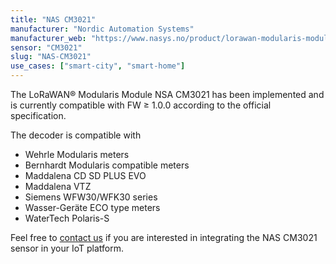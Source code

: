 ```yaml
---
title: "NAS CM3021"
manufacturer: "Nordic Automation Systems"
manufacturer_web: "https://www.nasys.no/product/lorawan-modularis-module-cm3021/"
sensor: "CM3021"
slug: "NAS-CM3021"
use_cases: ["smart-city", "smart-home"]
---
```


The LoRaWAN® Modularis Module NSA CM3021 has been implemented and is currently compatible with 
FW ≥ 1.0.0 according to the official specification.

The decoder is compatible with

- Wehrle Modularis meters
- Bernhardt Modularis compatible meters
- Maddalena CD SD PLUS EVO
- Maddalena VTZ
- Siemens WFW30/WFK30 series
- Wasser-Geräte ECO type meters
- WaterTech Polaris-S

Feel free to [contact us](/contact/) if you are interested in integrating the 
NAS CM3021 sensor in your IoT platform.